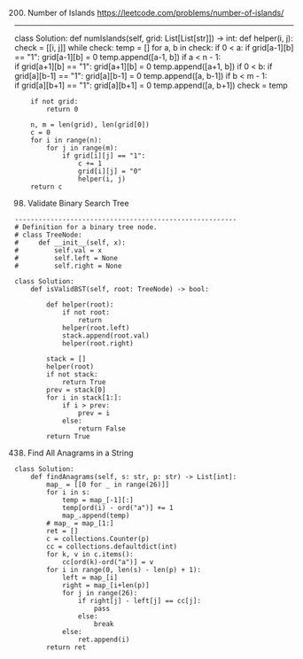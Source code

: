 200. Number of Islands
https://leetcode.com/problems/number-of-islands/
--------------------------------------------------------
class Solution:
    def numIslands(self, grid: List[List[str]]) -> int:
        def helper(i, j):
            check = [[i, j]]
            while check:
                temp = []
                for a, b in check: 
                    if 0 < a: 
                        if grid[a-1][b] == "1":
                            grid[a-1][b] = 0
                            temp.append([a-1, b]) 
                    if a < n - 1:  
                        if grid[a+1][b] == "1":
                            grid[a+1][b] = 0
                            temp.append([a+1, b])
                    if 0 < b: 
                        if grid[a][b-1] == "1":
                            grid[a][b-1] = 0
                            temp.append([a, b-1]) 
                    if b < m - 1:  
                        if grid[a][b+1] == "1":
                            grid[a][b+1] = 0
                            temp.append([a, b+1])
                check = temp
            
            
        if not grid:
            return 0
        
        n, m = len(grid), len(grid[0])
        c = 0
        for i in range(n):
            for j in range(m):
                if grid[i][j] == "1":
                    c += 1 
                    grid[i][j] = "0"
                    helper(i, j)
        return c
                
                
98. Validate Binary Search Tree
```
--------------------------------------------------------
# Definition for a binary tree node.
# class TreeNode:
#     def __init__(self, x):
#         self.val = x
#         self.left = None
#         self.right = None

class Solution:
    def isValidBST(self, root: TreeNode) -> bool:
        
        def helper(root):
            if not root:
                return 
            helper(root.left)
            stack.append(root.val)
            helper(root.right) 
        
        stack = []
        helper(root) 
        if not stack:
            return True
        prev = stack[0]
        for i in stack[1:]:
            if i > prev:
                prev = i
            else:
                return False 
        return True
```
438. Find All Anagrams in a String
```
class Solution:
    def findAnagrams(self, s: str, p: str) -> List[int]:
        map_ = [[0 for _ in range(26)]] 
        for i in s:
            temp = map_[-1][:] 
            temp[ord(i) - ord("a")] += 1
            map_.append(temp)
        # map_ = map_[1:]
        ret = [] 
        c = collections.Counter(p)
        cc = collections.defaultdict(int)
        for k, v in c.items():
            cc[ord(k)-ord("a")] = v
        for i in range(0, len(s) - len(p) + 1):
            left = map_[i] 
            right = map_[i+len(p)] 
            for j in range(26):
                if right[j] - left[j] == cc[j]:
                    pass
                else:
                    break
            else:
                ret.append(i)
        return ret
                
```
